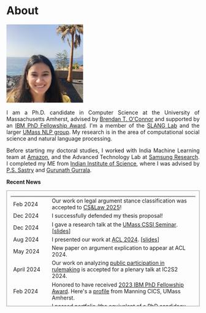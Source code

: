 # About 

<img src="./images/me_crop.jpg" width="200"/>

<p align="justify"> I am a Ph.D. candidate in Computer Science at the University of Massachusetts Amherst, advised by <a href="http://brenocon.com/">Brendan T. O'Connor</a> and supported by an <a href="https://research.ibm.com/university/awards/fellowships-awardees.html">IBM PhD Fellowship Award</a>. I'm a member of the <a href="https://slanglab.cs.umass.edu/">SLANG Lab</a> and the larger <a href="https://nlp.cs.umass.edu/">UMass NLP group</a>. My research is in the area of computational social science and natural language processing. </p>

<p align="justify"> Before starting my doctoral studies, I worked with India Machine Learning team at <a href="https://www.amazon.science/">Amazon</a>, and the Advanced Technology Lab at <a href="https://research.samsung.com/sri-b">Samsung Research</a>. I completed my ME from <a href="https://www.iisc.ac.in/"> Indian Institute of Science</a>, where I was advised by <a href="https://ee.iisc.ac.in/sastry-p-s/">P.S. Sastry</a> and <a href="https://ee.iisc.ac.in/~gurunath/">Gurunath Gurrala</a>.</p>

<b> Recent News</b>
 
<div style="height:300px;overflow:auto; border:1px solid #999; padding-left: 0.7em; padding-right: 0.7em">
<table>
<col width="150px">
<col width="650px">
  <tr> 
    <td> Feb 2024 </td>
    <td> Our work on legal argument stance classification was accepted to <a href="https://computersciencelaw.org/2025">CS&Law 2025</a>!</td>
  </tr>
  <tr> 
    <td> Dec 2024 </td>
    <td> I successfully defended my thesis proposal!</td>
  </tr>
  <tr>
    <td> Dec 2024 </td>
    <td> I gave a research talk at the <a href="https://www.cssi.umass.edu/events/fri-12062024-1200/cssi-seminar-phd-student-spotlight-presentations">UMass CSSI Seminar</a>. [<a href="https://docs.google.com/presentation/d/1PUusL3TYfJzUYBss2oBPJbtRwNl9VSA4TH3rbLlaO_w/edit?usp=sharing">slides</a>]</td> 
  </tr>
  <tr>
    <td> Aug 2024 </td>
    <td> I presented our work at <a href="https://2024.aclweb.org/">ACL 2024</a>. [<a href="https://docs.google.com/presentation/d/1IeqWBia4uzQ1U1s5sxB9D7aUefGCWmULzPvp4ZKGVlE/edit?usp=sharing">slides</a>] </td> 
  </tr>
  <tr>
    <td> May 2024 </td>
    <td> New paper on argument explication to appear at ACL 2024. </td> 
  </tr>
  <tr>
    <td> April 2024 </td>
    <td> Our work on analyzing <a href="https://ankitaiisc.github.io/images/argex_ic2s2_submission_nonannon_1.pdf">public participation in rulemaking</a> is accepted for a plenary talk at IC2S2 2024. </td> 
  </tr>
  <tr>
    <td> Feb 2024 </td>
    <td> Honored to have received <a href="https://research.ibm.com/university/awards/fellowships-awardees.html"> 2023 IBM PhD Fellowship Award</a>. Here's a <a href="https://www.cics.umass.edu/news/cics-phd-candidates-ankita-gupta-and-lijun-zhang-receive-2023-ibm-phd-fellowship">profile</a> from Manning CICS, UMass Amherst.</td>
  </tr>
  <tr> 
    <td>Dec 2023</td>
    <td>I passed <a href="https://www.cics.umass.edu/grads/portfolio">portfolio</a> (the equivalent of a PhD candidacy exam).</td>
  </tr>
  <tr>
    <td>Dec 2023</td>
    <td> I presented our work [<a href="https://ankitaiisc.github.io/images/ezCoref_crac_2023.pdf">slides</a>] at <a href="https://sites.google.com/view/crac2023/">CRAC, EMNLP 2023</a>.</td>
  </tr>
  <tr>
    <td>June 2023</td>
    <td>Started summer internship at <a href="https://research.ibm.com/teams/natural-language-processing"> IBM Watson </a> in Yorktown Heights, New York</td>
  </tr>
  <tr>
    <td>April 2023</td>
    <td> I am presenting a <a href="https://ankitaiisc.github.io/images/ezCoref_Poster.pdf">poster</a> at <a href="https://nenlp.github.io/spr2023/full_schedule.html">NENLP 2023</a>.</td>
  </tr>
  <tr>
    <td>March 2023</td>
    <td> <a href="https://osf.io/preprints/socarxiv/4dngy/">Our paper</a> was mentioned on <a href="https://pca.st/c81zlgty#t=2663">Strict Scrutiny</a>, a podcast about the United States Supreme Court and the legal culture that surrounds it.</td>
  </tr>
  <tr>
    <td>Jan 2023</td>
    <td>New paper on coreference annotation (<a href="https://arxiv.org/abs/2210.07188">ezCoref</a>) to appear at EACL 2023. Check out our codebase <a href="https://github.com/gnkitaa/ezCoref">here</a>.</td>
  </tr>
  <tr>
    <td>Nov 2022</td>
  	<td>New paper on <a href="https://arxiv.org/abs/2212.14486">analyzing political rhetoric via epistemic stances</a> to appear at NLP+CSS, EMNLP 2022.</td>
  </tr>
  
  <tr>
    <td>Fall 2022</td>
  	<td>I am co-organizing the <a href="https://umass-mlfl.github.io/">Machine Learning and Friends Lunch</a> at UMass Amherst with Wenlong Zhao and Dmitry Petrov. If you have speaker recommendations, fill them <a href="https://forms.gle/7t8rZzwYepxuShKM8">here</a>!</td>
  </tr>
  <tr>
    <td>May 2022</td>
    <td>Started summer internship at <a href="https://research.ibm.com/teams/natural-language-processing"> IBM Watson </a> in Yorktown Heights, New York</td>
  </tr>
  <tr>
    <td>Oct 2021</td>
    <td>Presented at <a href="https://tada2021.org/"> TADA 2021</a></td>
  </tr>
  <tr>
    <td>July 2021</td>
    <td>Awarded <a href="https://ghc.anitab.org/attend/scholarships/academics/"> Grace Hopper Celebration 2021 Student Scholarship</a></td>
  </tr>
  <tr>
    <td>June 2021</td>
    <td>Awarded <a href="https://www.cics.umass.edu/support"> Anuradha and Hanuma Kodavalla Graduate Scholarship in Computer Science</a></td>
  </tr>
  <tr>
    <td>May 2021</td>
    <td>Awarded <a href="https://www.cics.umass.edu/support"> W. Bruce Croft Graduate Scholarship in Computer Science</a></td>
  </tr>
  <tr>
    <td>Jan  2021</td>
    <td>Started my Ph.D. in Computer Science at <a href="https://www.umass.edu/">UMass Amherst</a></td>
  </tr>
</table>


